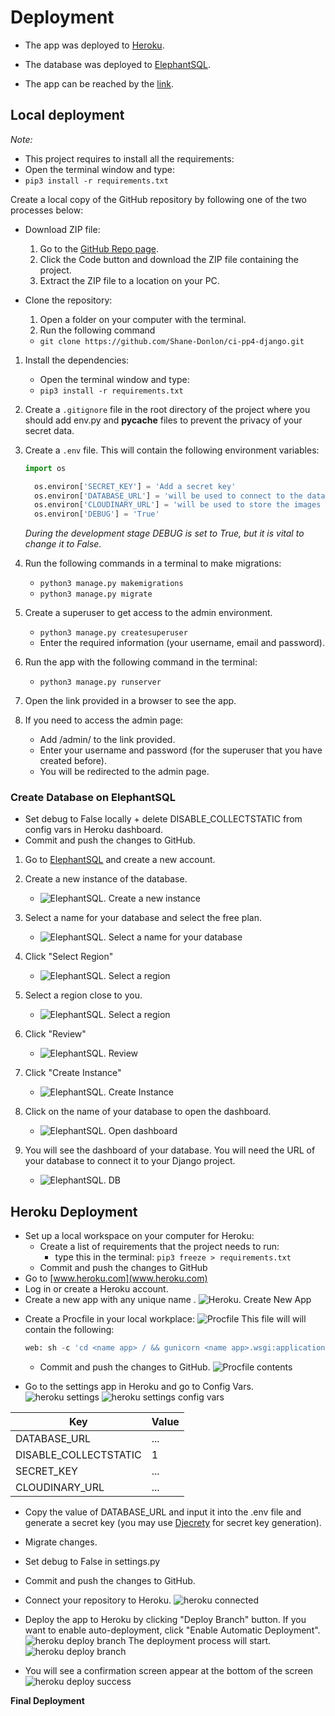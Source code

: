 # Deployment

- The app was deployed to [Heroku](https://www.heroku.com/).
- The database was deployed to [ElephantSQL](https://www.elephantsql.com/).

- The app can be reached by the [link](https://ci-sd-pp4-swarms-ie-54c976de26c1.herokuapp.com/).

## Local deployment

_Note:_

- This project requires to install all the requirements:
- Open the terminal window and type:
- `pip3 install -r requirements.txt`

Create a local copy of the GitHub repository by following one of the two processes below:

- Download ZIP file:

  1. Go to the [GitHub Repo page](https://github.com/Shane-Donlon/ci-pp4-django).
  1. Click the Code button and download the ZIP file containing the project.
  1. Extract the ZIP file to a location on your PC.

- Clone the repository:
  1. Open a folder on your computer with the terminal.
  1. Run the following command
  - `git clone https://github.com/Shane-Donlon/ci-pp4-django.git`

1. Install the dependencies:

   - Open the terminal window and type:
   - `pip3 install -r requirements.txt`

1. Create a `.gitignore` file in the root directory of the project where you should add env.py and **pycache** files to prevent the privacy of your secret data.

1. Create a `.env` file. This will contain the following environment variables:

   ```python
   import os

     os.environ['SECRET_KEY'] = 'Add a secret key'
     os.environ['DATABASE_URL'] = 'will be used to connect to the database'
     os.environ['CLOUDINARY_URL'] = 'will be used to store the images on report upload'
     os.environ['DEBUG'] = 'True'
   ```

   _During the development stage DEBUG is set to True, but it is vital to change it to False._

1. Run the following commands in a terminal to make migrations:
   - `python3 manage.py makemigrations`
   - `python3 manage.py migrate`
1. Create a superuser to get access to the admin environment.
   - `python3 manage.py createsuperuser`
   - Enter the required information (your username, email and password).
1. Run the app with the following command in the terminal:
   - `python3 manage.py runserver`
1. Open the link provided in a browser to see the app.

1. If you need to access the admin page:
   - Add /admin/ to the link provided.
   - Enter your username and password (for the superuser that you have created before).
   - You will be redirected to the admin page.

### Create Database on ElephantSQL

- Set debug to False locally + delete DISABLE_COLLECTSTATIC from config vars in Heroku dashboard.
- Commit and push the changes to GitHub.

1. Go to [ElephantSQL](https://www.elephantsql.com/) and create a new account.

2. Create a new instance of the database.

   - ![ElephantSQL. Create a new instance](documentation/assets//sql-create-new.jpg)

3. Select a name for your database and select the free plan.

   - ![ElephantSQL. Select a name for your database](documentation/assets//sql-tiny-turtle.jpg)

4. Click "Select Region"

   - ![ElephantSQL. Select a region](documentation/assets//sql-region-plan.jpg)

5. Select a region close to you.

   - ![ElephantSQL. Select a region](documentation/assets//sql-region.jpg)

6. Click "Review"

   - ![ElephantSQL. Review](documentation/assets//review.jpg)

7. Click "Create Instance"

   - ![ElephantSQL. Create Instance](documentation/assets//sql-create-insance.jpg)

8. Click on the name of your database to open the dashboard.

   - ![ElephantSQL. Open dashboard](documentation/assets//sql-instance-enter-name-here.jpg)

9. You will see the dashboard of your database. You will need the URL of your database to connect it to your Django project.

   - ![ElephantSQL. DB](documentation/assets//sql-copy-url.jpg)

## Heroku Deployment

- Set up a local workspace on your computer for Heroku:
  - Create a list of requirements that the project needs to run:
    - type this in the terminal: `pip3 freeze > requirements.txt`
  - Commit and push the changes to GitHub
- Go to [www.heroku.com](www.heroku.com)
- Log in or create a Heroku account.
- Create a new app with any unique name <name app>.
  ![Heroku. Create New App](documentation/assets//heroku-new.jpg)

* Create a Procfile in your local workplace:
  ![Procfile](documentation/assets//procfile.jpg)
  This file will will contain the following:

  ```python
  web: sh -c 'cd <name app> / && gunicorn <name app>.wsgi:application'
  ```

  - Commit and push the changes to GitHub.
    ![Procfile contents](documentation/assets//procfile-contents.jpg)

* Go to the settings app in Heroku and go to Config Vars.
  ![heroku settings](documentation/assets//heroku-settings.jpg)
  ![heroku settings config vars](documentation/assets//heroku-settings-config.jpg)

| Key                   | Value |
| --------------------- | ----- |
| DATABASE_URL          | ...   |
| DISABLE_COLLECTSTATIC | 1     |
| SECRET_KEY            | ...   |
| CLOUDINARY_URL        | ...   |

- Copy the value of DATABASE_URL and input it into the .env file and generate a secret key (you may use [Djecrety](https://djecrety.ir/) for secret key generation).

* Migrate changes.
* Set debug to False in settings.py
* Commit and push the changes to GitHub.
* Connect your repository to Heroku.
  ![heroku connected](documentation/assets//heroku-connect.jpg)
* Deploy the app to Heroku by clicking "Deploy Branch" button. If you want to enable auto-deployment, click "Enable Automatic Deployment".
  ![heroku deploy branch](documentation/assets//heroku-deploy-branch.jpg)
  The deployment process will start.
  ![heroku deploy branch](documentation/assets//heroku-deploy-process.jpg)

* You will see a confirmation screen appear at the bottom of the screen
  ![heroku deploy success](documentation/assets//heroku-deploy-success.jpg)

**Final Deployment**

